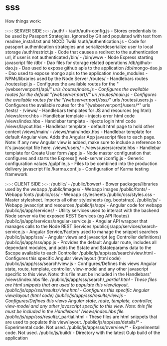 # sss

How things work:

:-:-: SERVER SIDE :-:-:
/auth/                                      -
/auth/auth-config.js                        - Stores credentials to be used by Passport Strategies.  Ignored by Git and populated with text from readme_install.txt and NCCD Twiki
/auth/authentication.js                     - Code for passport authentication strategies and serialize/deserialize user to local storage
/auth/restrict.js                           - Code that causes a redirect to the authentication url, if user is not authenticated
/bin/                                       -
/bin/www                                    - Node Express starting javascript file
/db/                                        - Dao files for storage related operations
/db/github-dao.js                           - Dao used to expose github apis to the application
/db/mongo-dao.js                            - Dao used to expose mongo apis to the application
/node_modules                               - NPMs/libraries used by the Node Server
/routes/                                    - Handlebars routes
/routes/api.js                              - Configures the available routes for the "{webserver:port}/api/*" urls
/routes/index.js                            - Configures the available routes for the default "{webserver:port}/" url
/routes/main.js                             - Configures the available routes for the "{webserver:port}/sss/*" urls
/routes/users.js                            - Configures the available routes for the "{webserver:port}/users/*" urls
/tests/                                     -
/views/                                     - Handlebars templates for JS and resources (eg html)
/views/error.hbs                            - Handlebar template - injects error html code
/views/index.hbs                            - Handlebar template - injects login html code
/views/layout.hbs                           - Handlebar template - default html page to hold other content
/views/main/                                -
/views/main/index.hbs                       - Handlebar template for default Angular view.  Adds the Angular App
                                              javascript files to each page. Note: If any new Angular view is added, make
                                              sure to include a reference to it's javascript file here.
/views/users/                               -
/views/users/create.hbs                     - Handlebar template for Create User form
/app.js                                     - Node master configuration that configures and starts the Express() web-server
/config.js                                  - Generic configuration values
/gulpfile.js                                - Files to be combined into the production delivery javascript file
/karma.conf.js                              - Configuration of Karma testing framework


:-:-: CLIENT SIDE :-:-:
/public/                                    -
/public/bower/                              - Bower packages/libraries used by the webapp
/public/images/                             - Webapp images
/public/fonts/                              - Webapp fonts
/public/css/                                - Webapp stylesheets
/public/css/styles.css                      - Master stylesheet. Imports all other stylesheets (eg. bootstrap).
/public/js/                                 - Webapp javascript and resources
/public/js/app/                             - Angular code for webapp
/public/js/app/services/                    - Utility services used to interact with the backend Node server via the exposed REST Services (eg API Routes)
/public/js/app/services/angular-service.js  - Angular API wrapper that manages calls to the Node REST Services
/public/js/app/services/search-service.js   - Angular Service/Factory used to manage the snippet searches
/public/js/app/sss/                         - Angular views and javascript (eg Controller definitions)
/public/js/app/sss/app.js                   - Provides the default Angular route, includes all dependant modules, and adds
                                              the $state and $stateparams data to the $scope available to each Controller
/public/js/app/sss/search/view.html         - Configures this specific Angular view/layout (html code)
/public/js/app/sss/search/view.js           - Configures/Defines this views Angular state, route, template, controller,
                                              view-model and any other javascript specific to this view.  Note: this file
                                              must be included in the Handlebars' /views/index.hbs file.
/public/js/app/sss/search/*_partial.html    - These files are html snippets that are used to populate this view/layout.
/public/js/app/sss/results/view.html        - Configures this specific Angular view/layout (html code)
/public/js/app/sss/results/view.js          - Configures/Defines this views Angular state, route, template, controller,
                                              view-model and any other javascript specific to this view.  Note: this file
                                              must be included in the Handlebars' /views/index.hbs file.
/public/js/app/sss/results/*_partial.html   - These files are html snippets that are used to populate this view/layout.
/public/js/app/sss/details/*                - Experimental code.  Not used.
/public/js/app/sss/overview/*               - Experimental code.  Not used.
/public/js/build/                           - Directory with the latest Gulp build of the application
